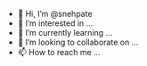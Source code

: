 - 👋 Hi, I’m @snehpate
- 👀 I’m interested in ...
- 🌱 I’m currently learning ...
- 💞️ I’m looking to collaborate on ...
- 📫 How to reach me ...

<!---
snehpate/snehpate is a ✨ special ✨ repository because its `README.md` (this file) appears on your GitHub profile.
You can click the Preview link to take a look at your changes.
--->
